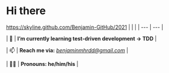 # Hi there
https://skyline.github.com/Benjamin-GitHub/2021
|    |   |
| --- | --- |

| 🌱  | **I’m currently learning test-driven development -> TDD**  |

| 📫 | **Reach me via:**  *benjaminmhrdd@gmail.com* |

| :raising_hand_man: | **Pronouns: he/him/his** |

